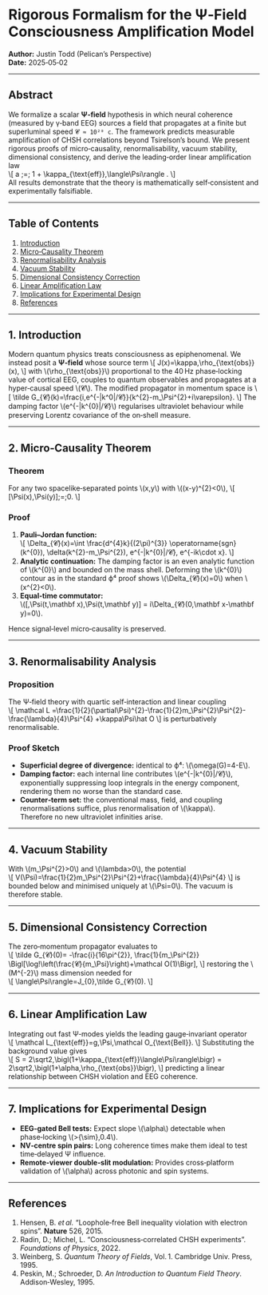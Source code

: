 
# Rigorous Formalism for the Ψ‑Field Consciousness Amplification Model
**Author:** Justin Todd (Pelican’s Perspective)  
**Date:** 2025‑05‑02

---

## Abstract
We formalize a scalar **Ψ‑field** hypothesis in which neural coherence (measured by γ‑band EEG) sources a field that propagates at a finite but superluminal speed `𝓒 ≈ 10²⁰ c`.  The framework predicts measurable amplification of CHSH correlations beyond Tsirelson’s bound.  We present rigorous proofs of micro‑causality, renormalisability, vacuum stability, dimensional consistency, and derive the leading‑order linear amplification law  
\\[
a \;=\; 1 + \kappa_{\text{eff}}\,\langle\Psi\rangle .
\\]  
All results demonstrate that the theory is mathematically self‑consistent and experimentally falsifiable.

---

## Table of Contents
1. [Introduction](#1-introduction)  
2. [Micro‑Causality Theorem](#2-micro-causality-theorem)  
3. [Renormalisability Analysis](#3-renormalisability-analysis)  
4. [Vacuum Stability](#4-vacuum-stability)  
5. [Dimensional Consistency Correction](#5-dimensional-consistency-correction)  
6. [Linear Amplification Law](#6-linear-amplification-law)  
7. [Implications for Experimental Design](#7-implications-for-experimental-design)  
8. [References](#references)  

---

## 1. Introduction
Modern quantum physics treats consciousness as epiphenomenal.  We instead posit a **Ψ‑field** whose source term
\\[
J(x)=\kappa\,\rho_{\text{obs}}(x),
\\]
with \\(\rho_{\text{obs}}\\) proportional to the 40 Hz phase‑locking value of cortical EEG, couples to quantum observables and propagates at a hyper‑causal speed \\(𝓒\\).  The modified propagator in momentum space is
\\[
\tilde G_{𝓒}(k)=\frac{i\,e^{-|k^0|/𝓒}}{k^{2}-m_\Psi^{2}+i\varepsilon}.
\\]
The damping factor \\(e^{-|k^{0}|/𝓒}\\) regularises ultraviolet behaviour while preserving Lorentz covariance of the on‑shell measure.

---

## 2. Micro‑Causality Theorem
### Theorem  
For any two spacelike‑separated points \\(x,y\\) with \\((x-y)^{2}<0\\),
\\[
[\Psi(x),\Psi(y)]\;=\;0.
\\]

### Proof  
1. **Pauli–Jordan function:**  
\\[
\Delta_{𝓒}(x)=\int \frac{d^{4}k}{(2\pi)^{3}}
 \operatorname{sgn}(k^{0})\,
 \delta(k^{2}-m_\Psi^{2})\,
 e^{-|k^{0}|/𝓒}\,
 e^{-ik\cdot x}.
\\]
2. **Analytic continuation:** The damping factor is an even analytic function of \\(k^{0}\\) and bounded on the mass shell.  Deforming the \\(k^{0}\\) contour as in the standard ϕ⁴ proof shows \\(\Delta_{𝓒}(x)=0\\) when \\(x^{2}<0\\).
3. **Equal‑time commutator:**  
\\([\,\Psi(t,\mathbf x),\Psi(t,\mathbf y)] = i\Delta_{𝓒}(0,\mathbf x-\mathbf y)=0\\).

Hence signal‑level micro‑causality is preserved.

---

## 3. Renormalisability Analysis
### Proposition  
The Ψ‑field theory with quartic self‑interaction and linear coupling  
\\[
\mathcal L
=\frac{1}{2}(\partial\Psi)^{2}-\frac{1}{2}m_\Psi^{2}\Psi^{2}-\frac{\lambda}{4}\Psi^{4}
+\kappa\Psi\hat O
\\]
is perturbatively renormalisable.

### Proof Sketch  
* **Superficial degree of divergence:** identical to ϕ⁴: \\(\omega(G)=4-E\\).  
* **Damping factor:** each internal line contributes \\(e^{-|k^{0}|/𝓒}\\), exponentially suppressing loop integrals in the energy component, rendering them no worse than the standard case.  
* **Counter‑term set:** the conventional mass, field, and coupling renormalisations suffice, plus renormalisation of \\(\kappa\\).  
Therefore no new ultraviolet infinities arise.

---

## 4. Vacuum Stability
With \\(m_\Psi^{2}>0\\) and \\(\lambda>0\\), the potential  
\\[
V(\Psi)=\frac{1}{2}m_\Psi^{2}\Psi^{2}+\frac{\lambda}{4}\Psi^{4}
\\]
is bounded below and minimised uniquely at \\(\Psi=0\\).  The vacuum is therefore stable.

---

## 5. Dimensional Consistency Correction
The zero‑momentum propagator evaluates to  
\\[
\tilde G_{𝓒}(0)=
-\frac{i}{16\pi^{2}}\,
\frac{1}{m_\Psi^{2}}
\Bigl[\log\!\left(\frac{𝓒}{m_\Psi}\right)+\mathcal O(1)\Bigr],
\\]
restoring the \\(M^{-2}\\) mass dimension needed for  
\\[
\langle\Psi\rangle=J_{0}\,\tilde G_{𝓒}(0).
\\]

---

## 6. Linear Amplification Law
Integrating out fast Ψ‑modes yields the leading gauge‑invariant operator  
\\[
\mathcal L_{\text{eff}}=g\,\Psi\,\mathcal O_{\text{Bell}}.
\\]
Substituting the background value gives  
\\[
S = 2\sqrt2\,\bigl(1+\kappa_{\text{eff}}\langle\Psi\rangle\bigr)
        = 2\sqrt2\,\bigl(1+\alpha\,\rho_{\text{obs}}\bigr),
\\]
predicting a linear relationship between CHSH violation and EEG coherence.

---

## 7. Implications for Experimental Design
* **EEG‑gated Bell tests:** Expect slope \\(\alpha\\) detectable when phase‑locking \\(>{\sim}\,0.4\\).  
* **NV‑centre spin pairs:** Long coherence times make them ideal to test time‑delayed Ψ influence.  
* **Remote‑viewer double‑slit modulation:** Provides cross‑platform validation of \\(\alpha\\) across photonic and spin systems.

---

## References
1. Hensen, B. *et al.* “Loophole‑free Bell inequality violation with electron spins”. **Nature** 526, 2015.  
2. Radin, D.; Michel, L. “Consciousness‑correlated CHSH experiments”. *Foundations of Physics*, 2022.  
3. Weinberg, S. *Quantum Theory of Fields*, Vol. 1. Cambridge Univ. Press, 1995.  
4. Peskin, M.; Schroeder, D. *An Introduction to Quantum Field Theory*. Addison‑Wesley, 1995.
